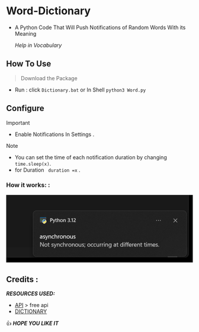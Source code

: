  # Word-Dictionary
- A Python Code That Will Push Notifications of Random Words With its Meaning


    _Help in Vocabulary_

## How To Use
 
>  Download the Package

* Run :
click `Dictionary.bat`
or In Shell
`python3 Word.py`
 
## Configure

>[!IMPORTANT]
-  Enable Notifications In Settings .

>[!NOTE]
- You can set the time of each notification duration by changing `time.sleep(x)`.
- for Duration ` duration =x` .


### How it works: :

![Example](assets/example.png)


## Credits :
***RESOURCES USED:***

- [API](https://api.dictionaryapi.dev) > free api
- [DICTIONARY](https://svnweb.freebsd.org/csrg/share/dict/words?view=co&content-type=text/plain)




:+1:  ***HOPE YOU LIKE IT***